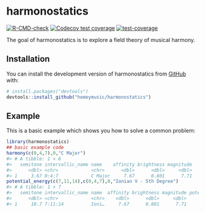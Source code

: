 
<!-- README.md is generated from README.Rmd. Please edit that file -->

# harmonostatics

<!-- badges: start -->

[![R-CMD-check](https://github.com/homeymusic/a_field_theory_of_musical_harmony/actions/workflows/R-CMD-check.yaml/badge.svg)](https://github.com/homeymusic/a_field_theory_of_musical_harmony/actions/workflows/R-CMD-check.yaml)
[![Codecov test
coverage](https://codecov.io/gh/homeymusic/a_field_theory_of_musical_harmony/branch/main/graph/badge.svg?token=RMOXE1JT89)](https://codecov.io/gh/homeymusic/a_field_theory_of_musical_harmony)
[![test-coverage](https://github.com/homeymusic/a_field_theory_of_musical_harmony/actions/workflows/test-coverage.yaml/badge.svg)](https://github.com/homeymusic/a_field_theory_of_musical_harmony/actions/workflows/test-coverage.yaml)
<!-- badges: end -->

The goal of harmonostatics is to explore a field theory of musical
harmony.

## Installation

You can install the development version of harmonostatics from
[GitHub](https://github.com/) with:

``` r
# install.packages("devtools")
devtools::install_github("homeymusic/harmonostatics")
```

## Example

This is a basic example which shows you how to solve a common problem:

``` r
library(harmonostatics)
## basic example code
harmony(c(0,4,7),0,"C Major")
#> # A tibble: 1 × 6
#>   semitone intervallic_name name    affinity brightness magnitude
#>      <dbl> <chr>            <chr>      <dbl>      <dbl>     <dbl>
#> 1     3.67 0:4:7            C Major     7.67      0.801      7.71
potential_energy(c(7,11,14),c(0,4,7),0,"Ionian V - 5th Degree")
#> # A tibble: 1 × 7
#>   semitone intervallic_name name  affinity brightness magnitude potential_energy
#>      <dbl> <chr>            <chr>    <dbl>      <dbl>     <dbl>            <dbl>
#> 1     10.7 7:11:14          Ioni…     7.67      0.801      7.71             61.5
```
